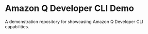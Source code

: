 # Amazon Q Developer CLI Demo

A demonstration repository for showcasing Amazon Q Developer CLI capabilities.
